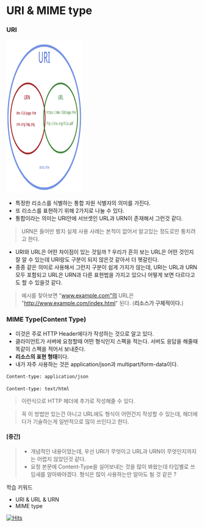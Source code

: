# URI & MIME type

### URI
<!-- ![URI](./../../resources/images/URI.png) -->
<img src="./../../resources/images/URI.png" width="200" height="400"/>
   
- 특정한 리소스를 식별하는 통합 자원 식별자의 의미를 가진다. 
- 또 리소스를 표현하기 위해 2가지로 나눌 수 있다.
- 통합이라는 의미는 URI안에 서브셋인 URL과 URN이 존재해서 그런것 같다. 
> URN은 들어만 봤지 실제 사용 사례는 본적이 없어서 알고있는 정도로만 퉁치려고 한다. 
   
- URI와 URL은 어떤 차이점이 있는 것일까 ? 우리가 흔히 보는 URL은 어떤 것인지 잘 알 수 있는데 URI랑도 구분이 되지 않은것 같아서 더 헷갈린다. 
- 종종 같은 의미로 사용해서 그런지 구분이 쉽게 가지가 않는데, URI는 URL과 URN 모두 포함되고 URL은 URN과 다른 표현법을 가지고 있으니 어떻게 보면 다르다고도 할 수 있을것 같다.
> 예시를 찾아보면 "www.example.com"의 URL은 "http://www.example.com/index.html" 된다. (**리소스가 구체적이다.**)

### MIME Type(Content Type)
- 이것은 주로 HTTP Header에다가 작성하는 것으로 알고 있다.
- 클라이언트가 서버에 요청할때 어떤 형식인지 스펙을 적는다. 서버도 응답을 해줄때 똑같이 스펙을 적어서 보내준다.  
- **리소스의 표현 형태**이다.
- 내가 자주 사용하는 것은 application/json과 multipart/form-data이다. 

```
Content-type: application/json

Content-type: text/html
```
> 이런식으로 HTTP 헤더에 추가로 작성해줄 수 있다.
   
> 꼭 이 방법만 있는건 아니고 URL에도 형식이 어떤건지 작성할 수 있는데, 헤더에다가 기술하는게 일반적으로 많이 쓰인다고 한다.


#### [중간]
> - 개념적인 내용이었는데, 우선 URI가 무엇이고 URL과 URN이 무엇인지까지는 어렵지 않았던것 같다.
> - 요청 본문에 Content-Type을 실어보내는 것을 많이 봐왔는데 타입별로 쓰임새를 알아봐야겠다. 형식은 많이 사용하는만 알아도 될 것 같은 ?

학습 키워드
* URI & URL & URN
* MIME type



[![Hits](https://hits.sh/p-ej.gitbook.io/devroad-backend/megatera-backend/introduction.svg)](https://hits.sh/p-ej.gitbook.io/devroad-backend/megatera-backend/introduction/)